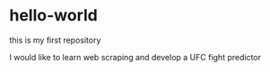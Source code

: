# hello-world
this is my first repository

I would like to learn web scraping and develop a UFC fight predictor
